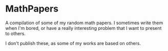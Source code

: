 # MathPapers
A compilation of some of my random math papers. I sometimes write them when I'm bored, or have a really interesting problem that I want to present to others. 

I don't publish these, as some of my works are based on others.
